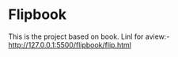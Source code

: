 # Flipbook
This is the project based on book.
Linl for aview:- http://127.0.0.1:5500/flipbook/flip.html
